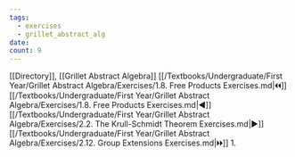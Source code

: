 ```yaml
---
tags:
  - exercises
  - grillet_abstract_alg
date:
count: 9
---
```

[[Directory]], [[Grillet Abstract Algebra]]
[[/Textbooks/Undergraduate/First Year/Grillet Abstract Algebra/Exercises/1.8. Free Products Exercises.md|🞀🞀]] [[/Textbooks/Undergraduate/First Year/Grillet Abstract Algebra/Exercises/1.8. Free Products Exercises.md|◀]] [[/Textbooks/Undergraduate/First Year/Grillet Abstract Algebra/Exercises/2.2. The Krull-Schmidt Theorem Exercises.md|▶]] [[/Textbooks/Undergraduate/First Year/Grillet Abstract Algebra/Exercises/2.12. Group Extensions Exercises.md|🞂🞂]]
1. 